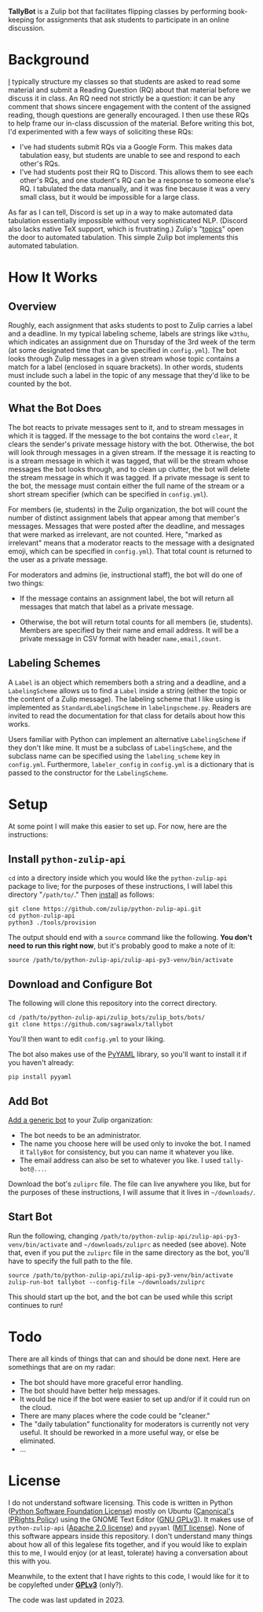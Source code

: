 
**TallyBot** is a Zulip bot that facilitates flipping classes by performing book-keeping for assignments that ask students to participate in an online discussion. 

# Background

[I](https://sagrawalx.github.io/) typically structure my classes so that students are asked to read some material and submit a Reading Question (RQ) about that material before we discuss it in class. An RQ need not strictly be a question: it can be any comment that shows sincere engagement with the content of the assigned reading, though questions are generally encouraged. I then use these RQs to help frame our in-class discussion of the material. Before writing this bot, I'd experimented with a few ways of soliciting these RQs: 

* I've had students submit RQs via a Google Form. This makes data tabulation easy, but students are unable to see and respond to each other's RQs. 
* I've had students post their RQ to Discord. This allows them to see each other's RQs, and one student's RQ can be a response to someone else's RQ. I tabulated the data manually, and it was fine because it was a very small class, but it would be impossible for a large class. 

As far as I can tell, Discord is set up in a way to make automated data tabulation essentially impossible without very sophisticated NLP. (Discord also lacks native TeX support, which is frustrating.) Zulip's "[topics](https://zulip.com/help/streams-and-topics)" open the door to automated tabulation. This simple Zulip bot implements this automated tabulation. 

# How It Works

## Overview

Roughly, each assignment that asks students to post to Zulip carries a label and a deadline. In my typical labeling scheme, labels are strings like `w3thu`, which indicates an assignment due on Thursday of the 3rd week of the term (at some designated time that can be specified in `config.yml`). The bot looks through Zulip messages in a given stream whose topic contains a match for a label (enclosed in square brackets). In other words, students must include such a label in the topic of any message that they'd like to be counted by the bot. 

## What the Bot Does

The bot reacts to private messages sent to it, and to stream messages in which it is tagged. If the message to the bot contains the word `clear`, it clears the sender's private message history with the bot. Otherwise, the bot will look through messages in a given stream. If the message it is reacting to is a stream message in which it was tagged, that will be the stream whose messages the bot looks through, and to clean up clutter, the bot will delete the stream message in which it was tagged. If a private message is sent to the bot, the message must contain either the full name of the stream or a short stream specifier (which can be specified in `config.yml`). 

For members (ie, students) in the Zulip organization, the bot will count the number of distinct assignment labels that appear among that member's messages. Messages that were posted after the deadline, and messages that were marked as irrelevant, are not counted. Here, "marked as irrelevant" means that a moderator reacts to the message with a designated emoji, which can be specified in `config.yml`). That total count is returned to the user as a private message. 

For moderators and admins (ie, instructional staff), the bot will do one of two things: 

* If the message contains an assignment label, the bot will return all messages that match that label as a private message. 

* Otherwise, the bot will return total counts for all members (ie, students). Members are specified by their name and email address. It will be a private message in CSV format with header `name,email,count`.

## Labeling Schemes

A `Label` is an object which remembers both a string and a deadline, and a `LabelingScheme` allows us to find a `Label` inside a string (either the topic or the content of a Zulip message). The labeling scheme that I like using is implemented as `StandardLabelingScheme` in `labelingscheme.py`. Readers are invited to read the documentation for that class for details about how this works. 

Users familiar with Python can implement an alternative `LabelingScheme` if they don't like mine. It must be a subclass of `LabelingScheme`, and the subclass name can be specified using the `labeling_scheme` key in `config.yml`. Furthermore, `labeler_config` in `config.yml` is a dictionary that is passed to the constructor for the `LabelingScheme`. 

# Setup

At some point I will make this easier to set up. For now, here are the instructions: 

## Install `python-zulip-api`

`cd` into a directory inside which you would like the `python-zulip-api` package to live; for the purposes of these instructions, I will label this directory "`/path/to/`." Then [install](https://zulip.com/api/writing-bots) as follows:

```
git clone https://github.com/zulip/python-zulip-api.git
cd python-zulip-api
python3 ./tools/provision
```

The output should end with a `source` command like the following. **You don't need to run this right now**, but it's probably good to make a note of it: 

```
source /path/to/python-zulip-api/zulip-api-py3-venv/bin/activate
```

## Download and Configure Bot

The following will clone this repository into the correct directory. 

```
cd /path/to/python-zulip-api/zulip_bots/zulip_bots/bots/
git clone https://github.com/sagrawalx/tallybot
```

You'll then want to edit `config.yml` to your liking. 

The bot also makes use of the [PyYAML](https://pyyaml.org/) library, so you'll want to install it if you haven't already: 

```
pip install pyyaml
```

## Add Bot

[Add a generic bot](https://zulip.com/help/add-a-bot-or-integration) to your Zulip organization: 

* The bot needs to be an administrator. 
* The name you choose here will be used only to invoke the bot. I named it `TallyBot` for consistency, but you can name it whatever you like. 
* The email address can also be set to whatever you like. I used `tally-bot@...`. 

Download the bot's `zuliprc` file. The file can live anywhere you like, but for the purposes of these instructions, I will assume that it lives in `~/downloads/`. 

## Start Bot

Run the following, changing `/path/to/python-zulip-api/zulip-api-py3-venv/bin/activate` and `~/downloads/zuliprc` as needed (see above). Note that, even if you put the `zuliprc` file in the same directory as the bot, you'll have to specify the full path to the file. 

```
source /path/to/python-zulip-api/zulip-api-py3-venv/bin/activate
zulip-run-bot tallybot --config-file ~/downloads/zuliprc
```

This should start up the bot, and the bot can be used while this script continues to run!

# Todo

There are all kinds of things that can and should be done next. Here are somethings that are on my radar: 

* The bot should have more graceful error handling. 
* The bot should have better help messages. 
* It would be nice if the bot were easier to set up and/or if it could run on the cloud. 
* There are many places where the code could be "cleaner."
* The "daily tabulation" functionality for moderators is currently not very useful. It should be reworked in a more useful way, or else be eliminated.  
* ...


# License

I do not understand software licensing. This code is written in Python ([Python Software Foundation License](https://docs.python.org/3/license.html)) mostly on Ubuntu ([Canonical's IPRights Policy](https://ubuntu.com/legal/intellectual-property-policy)) using the GNOME Text Editor ([GNU GPLv3](https://gitlab.gnome.org/GNOME/gnome-text-editor/)). It makes use of `python-zulip-api` ([Apache 2.0 license](https://github.com/zulip/python-zulip-api/blob/main/LICENSE)) and `pyyaml` ([MIT license](https://github.com/yaml/pyyaml/blob/master/LICENSE)). None of this software appears inside this repository. I don't understand many things about how all of this legalese fits together, and if you would like to explain this to me, I would enjoy (or at least, tolerate) having a conversation about this with you. 

Meanwhile, to the extent that I have rights to this code, I would like for it to be copylefted under [**GPLv3**](https://www.gnu.org/licenses/gpl-3.0.en.html) (only?). 

The code was last updated in 2023. 

